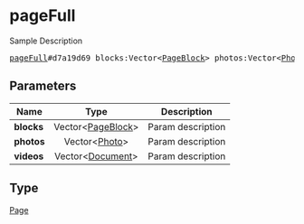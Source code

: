 # pageFull

Sample Description

<pre>
<a href="../constructor/pageFull.md">pageFull</a>#d7a19d69 blocks:Vector&lt;<a href="../type/PageBlock.md">PageBlock</a>&gt; photos:Vector&lt;<a href="../type/Photo.md">Photo</a>&gt; videos:Vector&lt;<a href="../type/Document.md">Document</a>&gt; = <a href="../type/Page.md">Page</a>;
</pre>
## Parameters

| Name | Type | Description |
|------|:----:|-------------|
| **blocks** | Vector&lt;<a href="../type/PageBlock.md">PageBlock</a>&gt; | Param description |
| **photos** | Vector&lt;<a href="../type/Photo.md">Photo</a>&gt; | Param description |
| **videos** | Vector&lt;<a href="../type/Document.md">Document</a>&gt; | Param description |

## Type

<a href="../type/Page.md">Page</a>
